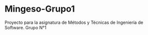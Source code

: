 # Mingeso-Grupo1
Proyecto para la asignatura de Métodos y Técnicas de Ingeniería de Software. Grupo N°1
